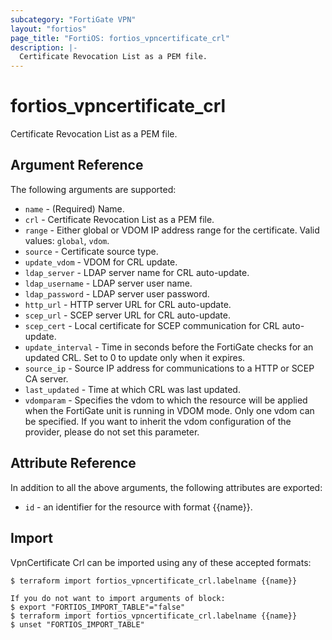```yaml
---
subcategory: "FortiGate VPN"
layout: "fortios"
page_title: "FortiOS: fortios_vpncertificate_crl"
description: |-
  Certificate Revocation List as a PEM file.
---
```


# fortios_vpncertificate_crl
Certificate Revocation List as a PEM file.

## Argument Reference

The following arguments are supported:

* `name` - (Required) Name.
* `crl` - Certificate Revocation List as a PEM file.
* `range` - Either global or VDOM IP address range for the certificate. Valid values: `global`, `vdom`.
* `source` - Certificate source type.
* `update_vdom` - VDOM for CRL update.
* `ldap_server` - LDAP server name for CRL auto-update.
* `ldap_username` - LDAP server user name.
* `ldap_password` - LDAP server user password.
* `http_url` - HTTP server URL for CRL auto-update.
* `scep_url` - SCEP server URL for CRL auto-update.
* `scep_cert` - Local certificate for SCEP communication for CRL auto-update.
* `update_interval` - Time in seconds before the FortiGate checks for an updated CRL. Set to 0 to update only when it expires.
* `source_ip` - Source IP address for communications to a HTTP or SCEP CA server.
* `last_updated` - Time at which CRL was last updated.
* `vdomparam` - Specifies the vdom to which the resource will be applied when the FortiGate unit is running in VDOM mode. Only one vdom can be specified. If you want to inherit the vdom configuration of the provider, please do not set this parameter.


## Attribute Reference

In addition to all the above arguments, the following attributes are exported:
* `id` - an identifier for the resource with format {{name}}.

## Import

VpnCertificate Crl can be imported using any of these accepted formats:
```
$ terraform import fortios_vpncertificate_crl.labelname {{name}}

If you do not want to import arguments of block:
$ export "FORTIOS_IMPORT_TABLE"="false"
$ terraform import fortios_vpncertificate_crl.labelname {{name}}
$ unset "FORTIOS_IMPORT_TABLE"
```
